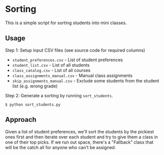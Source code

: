 # Sorting
This is a simple script for sorting students into mini classes.

## Usage
Step 1: Setup input CSV files (see source code for required columns)


* `student_preferences.csv` - List of student preferences
* `student_list.csv` - List of all students
* `class_catalog.csv` - List of all courses
* `class_assignments_manual.csv` - Manual class assignments
* `skip_assignments_manual.csv` - Exclude some students from the student list (e.g. wrong grade)

Step 2: Generate a sorting by running `sort_students`.

```shell
$ python sort_students.py
```

## Approach
Given a list of student preferences, we'll sort the students by the pickiest ones first and then
iterate over each student and try to give them a class in one of their top picks.  If we run out 
space, there's a "Fallback" class that will be the catch all for anyone who can't be assigned.